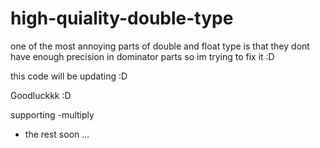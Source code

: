 # high-quiality-double-type

one of the most annoying parts of double and float type is that they dont have enough precision in dominator parts so im trying to fix it :D

this code will be updating :D

Goodluckkk :D


supporting 
-multiply
- the rest soon ...
